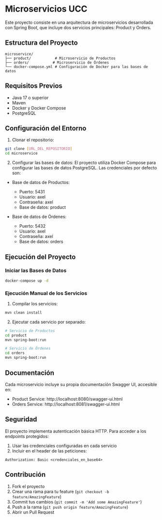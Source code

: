 # Microservicios UCC

Este proyecto consiste en una arquitectura de microservicios desarrollada con Spring Boot, que incluye dos servicios principales: Product y Orders.

## Estructura del Proyecto

```
microservice/
├── product/           # Microservicio de Productos
├── orders/           # Microservicio de Órdenes
└── docker-compose.yml # Configuración de Docker para las bases de datos
```

## Requisitos Previos

- Java 17 o superior
- Maven
- Docker y Docker Compose
- PostgreSQL

## Configuración del Entorno

1. Clonar el repositorio:
```bash
git clone [URL_DEL_REPOSITORIO]
cd microservice
```

2. Configurar las bases de datos:
El proyecto utiliza Docker Compose para configurar las bases de datos PostgreSQL. Las credenciales por defecto son:

- Base de datos de Productos:
  - Puerto: 5431
  - Usuario: axel
  - Contraseña: axel
  - Base de datos: product

- Base de datos de Órdenes:
  - Puerto: 5432
  - Usuario: axel
  - Contraseña: axel
  - Base de datos: orders

## Ejecución del Proyecto

### Iniciar las Bases de Datos

```bash
docker-compose up -d
```

### Ejecución Manual de los Servicios

1. Compilar los servicios:
```bash
mvn clean install
```

2. Ejecutar cada servicio por separado:
```bash
# Servicio de Productos
cd product
mvn spring-boot:run

# Servicio de Órdenes
cd orders
mvn spring-boot:run
```

## Documentación

Cada microservicio incluye su propia documentación Swagger UI, accesible en:

- Product Service: http://localhost:8080/swagger-ui.html
- Orders Service: http://localhost:8081/swagger-ui.html

## Seguridad

El proyecto implementa autenticación básica HTTP. Para acceder a los endpoints protegidos:

1. Usar las credenciales configuradas en cada servicio
2. Incluir en el header de las peticiones:
```
Authorization: Basic <credenciales_en_base64>
```

## Contribución

1. Fork el proyecto
2. Crear una rama para tu feature (`git checkout -b feature/AmazingFeature`)
3. Commit tus cambios (`git commit -m 'Add some AmazingFeature'`)
4. Push a la rama (`git push origin feature/AmazingFeature`)
5. Abrir un Pull Request